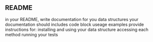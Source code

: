 ## README ##

in your README, write documentation for you data structures
your documentation should includes code block useage examples
provide instructions for:
installing and using your data structure
accessing each method
running your tests
